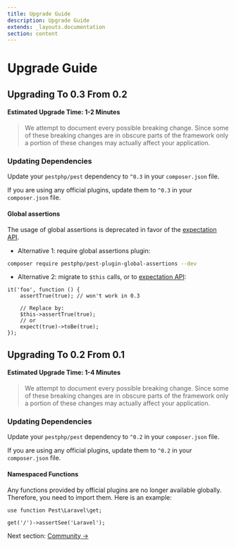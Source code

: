 ```yaml
---
title: Upgrade Guide
description: Upgrade Guide
extends: _layouts.documentation
section: content
---
```


# Upgrade Guide

## Upgrading To 0.3 From 0.2

#### Estimated Upgrade Time: 1-2 Minutes

> We attempt to document every possible breaking change. Since some of these breaking changes are in obscure parts of the framework only a portion of these changes may actually affect your application.

### Updating Dependencies

Update your `pestphp/pest` dependency to `^0.3` in your `composer.json` file.

If you are using any official plugins, update them to `^0.3` in your `composer.json` file.

#### Global assertions

The usage of global assertions is deprecated in favor of the [expectation API](/docs/expectations/).

- Alternative 1: require global assertions plugin:
```bash
composer require pestphp/pest-plugin-global-assertions --dev
```

- Alternative 2: migrate to `$this` calls, or to [expectation API](/docs/expectations/):
```
it('foo', function () {
    assertTrue(true); // won't work in 0.3

    // Replace by:
    $this->assertTrue(true);
    // or
    expect(true)->toBe(true);
});
```

## Upgrading To 0.2 From 0.1

#### Estimated Upgrade Time: 1-4 Minutes

> We attempt to document every possible breaking change. Since some of these breaking changes are in obscure parts of the framework only a portion of these changes may actually affect your application.

### Updating Dependencies

Update your `pestphp/pest` dependency to `^0.2` in your `composer.json` file.

If you are using any official plugins, update them to `^0.2` in your `composer.json` file.

#### Namespaced Functions

Any functions provided by official plugins are no longer available globally. Therefore, you need to
import them. Here is an example:

```
use function Pest\Laravel\get;

get('/')->assertSee('Laravel');
```

Next section: [Community →](/docs/community)
